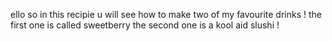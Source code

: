 ello so in this recipie u will see how to make two of my favourite drinks !
the first one is called sweetberry 
the second one is a kool aid slushi !
